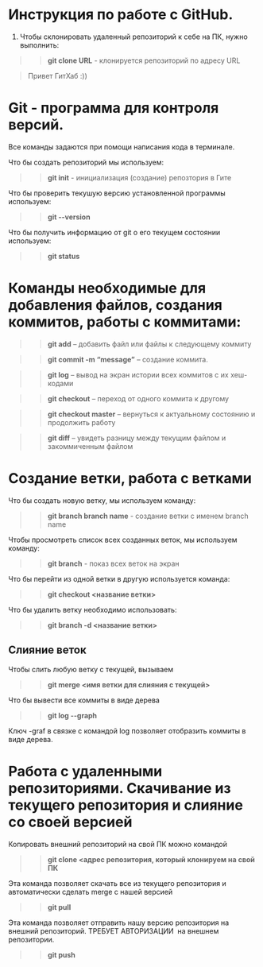 # Инструкция по работе с GitHub.

1. Чтобы склонировать удаленный репозиторий к себе на ПК, нужно выполнить:  
>> **git clone URL** - клонируется репозиторий по адресу URL

> Привет ГитХаб :))

# Git - программа для контроля версий.

Все команды задаются при помощи написания кода в терминале.

Что бы создать репозиторий мы используем:
>> **git init** - инициализация (создание) репозтория в Гите

Что бы проверить текушую версию установленной программы используем:
>> **git --version** 

Что бы получить информацию от git о его текущем состоянии используем:

>> **git status** 

# Команды необходимые для добавления файлов, создания коммитов, работы с коммитами:

>> **git add** – добавить файл или файлы к следующему коммиту

>> **git commit -m “message”** – создание коммита.

>> **git log** – вывод на экран истории всех коммитов с их хеш-кодами

>> **git checkout** – переход от одного коммита к другому

>> **git checkout master** – вернуться к актуальному состоянию и продолжить работу

>> **git diff** – увидеть разницу между текущим файлом и закоммиченным файлом

# Создание ветки, работа с ветками

Что бы создать новую ветку, мы используем команду:
>> **git branch branch name** - создание ветки с именем branch name

Чтобы просмотреть спиcок всех созданных веток, мы используем команду:  
>> **git branch** - показ всех веток на экран

Что бы перейти из одной ветки в другую используется команда:
>> **git checkout <название ветки>** 

Что бы удалить ветку необходимо использовать:
>> **git branch -d <название ветки>**
## Cлияние веток

Чтобы слить любую ветку с текущей, вызываем 
>> **git merge <имя ветки для слияния с текущей>**

Что бы вывести все коммиты в виде дерева 
>> **git log --graph**

Ключ -graf в связке с командой log позволяет отобразить коммиты в виде дерева.

# Работа с удаленными репозиториями. Скачивание из текущего репозитория и слияние со своей версией


Копировать внешний репозиторий на свой ПК можно командой 
>> **git clone <адрес репозитория, который клонируем на свой ПК**

Эта команда позволяет скачать все 
из текущего репозитория и автоматически сделать merge с нашей версией
>> **git pull**

Эта команда позволяет отправить нашу версию репозитория на внешний репозиторий. ТРЕБУЕТ АВТОРИЗАЦИИ  на внешнем репозитории.
>> **git push**